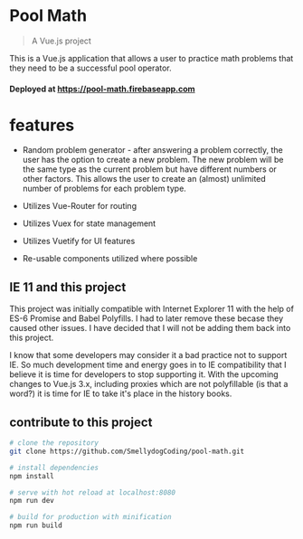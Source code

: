 # Pool Math

> A Vue.js project

This is a Vue.js application that allows a user to practice math problems that they need to be a successful pool operator.

#### Deployed at https://pool-math.firebaseapp.com

# features

* Random problem generator - after answering a problem correctly, the user has the option to create a new problem. The new problem will be the same type as the current problem but have different numbers or other factors.  This allows the user to create an (almost) unlimited number of problems for each problem type.

* Utilizes Vue-Router for routing

* Utilizes Vuex for state management

* Utilizes Vuetify for UI features

* Re-usable components utilized where possible

## IE 11 and this project

This project was initially compatible with Internet Explorer 11 with the help of ES-6 Promise and Babel Polyfills.  I had to later remove these becase they caused other issues.  I have decided that I will not be adding them back into this project.

I know that some developers may consider it a bad practice not to support IE.  So much development time and energy goes in to IE compatibility that I believe it is time for developers to stop supporting it.  With the upcoming changes to Vue.js 3.x, including proxies which are not polyfillable (is that a word?) it is time for IE to take it's place in the history books.

## contribute to this project

``` bash
# clone the repository
git clone https://github.com/SmellydogCoding/pool-math.git

# install dependencies
npm install

# serve with hot reload at localhost:8080
npm run dev

# build for production with minification
npm run build
```

